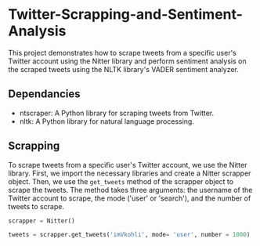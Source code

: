 # Twitter-Scrapping-and-Sentiment-Analysis

This project demonstrates how to scrape tweets from a specific user's Twitter account using the Nitter library and perform sentiment analysis on the scraped tweets using the NLTK library's VADER sentiment analyzer.

## Dependancies

- ntscraper: A Python library for scraping tweets from Twitter.
- nltk: A Python library for natural language processing.

## Scrapping

To scrape tweets from a specific user's Twitter account, we use the Nitter library. First, we import the necessary libraries and create a Nitter scrapper object. Then, we use the `get_tweets` method of the scrapper object to scrape the tweets. The method takes three arguments: the username of the Twitter account to scrape, the mode ('user' or 'search'), and the number of tweets to scrape.

```python
scrapper = Nitter()

tweets = scrapper.get_tweets('imVkohli', mode= 'user', number = 1000)
